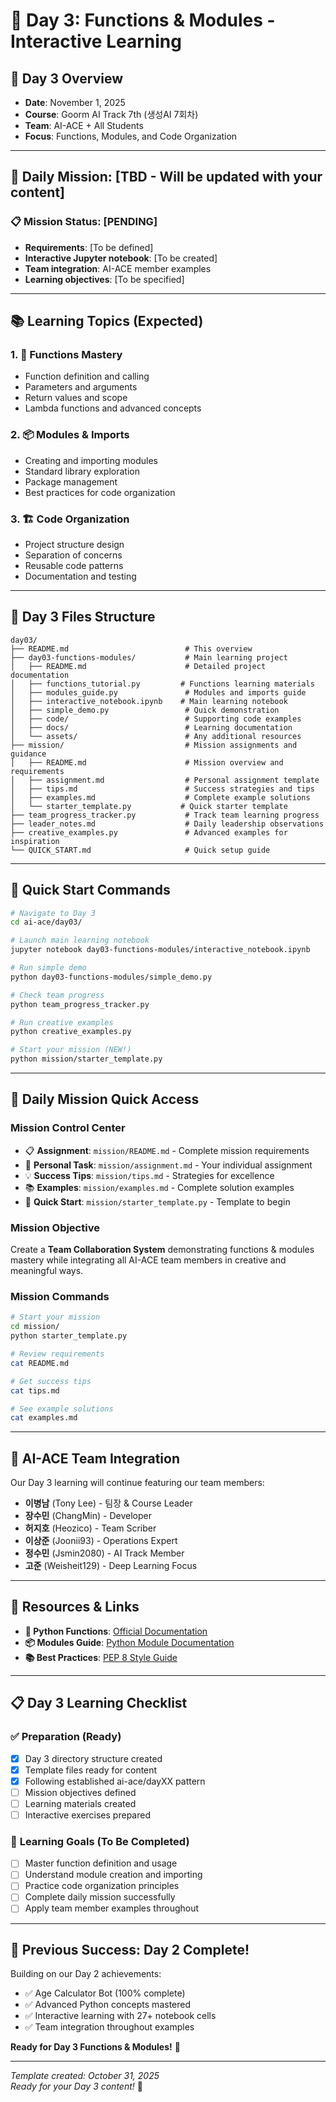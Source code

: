 # 🚀 Day 3: Functions & Modules - Interactive Learning

## 📅 **Day 3 Overview**
- **Date**: November 1, 2025
- **Course**: Goorm AI Track 7th (생성AI 7회차)
- **Team**: AI-ACE + All Students
- **Focus**: Functions, Modules, and Code Organization

---

## 🎯 **Daily Mission: [TBD - Will be updated with your content]**

### 📋 **Mission Status: [PENDING]**
- **Requirements**: [To be defined]
- **Interactive Jupyter notebook**: [To be created]
- **Team integration**: AI-ACE member examples
- **Learning objectives**: [To be specified]

---

## 📚 **Learning Topics (Expected)**

### 1. 🔧 **Functions Mastery**
- Function definition and calling
- Parameters and arguments
- Return values and scope
- Lambda functions and advanced concepts

### 2. 📦 **Modules & Imports**
- Creating and importing modules
- Standard library exploration
- Package management
- Best practices for code organization

### 3. 🏗️ **Code Organization**
- Project structure design
- Separation of concerns
- Reusable code patterns
- Documentation and testing

---

## 📁 **Day 3 Files Structure**

```
day03/
├── README.md                          # This overview
├── day03-functions-modules/           # Main learning project
│   ├── README.md                      # Detailed project documentation
│   ├── functions_tutorial.py         # Functions learning materials
│   ├── modules_guide.py               # Modules and imports guide
│   ├── interactive_notebook.ipynb    # Main learning notebook
│   ├── simple_demo.py                 # Quick demonstration
│   ├── code/                          # Supporting code examples
│   ├── docs/                          # Learning documentation
│   └── assets/                        # Any additional resources
├── mission/                           # Mission assignments and guidance
│   ├── README.md                      # Mission overview and requirements
│   ├── assignment.md                  # Personal assignment template
│   ├── tips.md                        # Success strategies and tips
│   ├── examples.md                    # Complete example solutions
│   └── starter_template.py           # Quick starter template
├── team_progress_tracker.py           # Track team learning progress
├── leader_notes.md                    # Daily leadership observations
├── creative_examples.py               # Advanced examples for inspiration
└── QUICK_START.md                     # Quick setup guide
```

---

## 🚀 **Quick Start Commands**

```bash
# Navigate to Day 3
cd ai-ace/day03/

# Launch main learning notebook
jupyter notebook day03-functions-modules/interactive_notebook.ipynb

# Run simple demo
python day03-functions-modules/simple_demo.py

# Check team progress
python team_progress_tracker.py

# Run creative examples
python creative_examples.py

# Start your mission (NEW!)
python mission/starter_template.py
```

---

## 🎯 **Daily Mission Quick Access**

### **Mission Control Center**
- 📋 **Assignment**: `mission/README.md` - Complete mission requirements
- 📝 **Personal Task**: `mission/assignment.md` - Your individual assignment
- 💡 **Success Tips**: `mission/tips.md` - Strategies for excellence
- 📚 **Examples**: `mission/examples.md` - Complete solution examples
- 🚀 **Quick Start**: `mission/starter_template.py` - Template to begin

### **Mission Objective**
Create a **Team Collaboration System** demonstrating functions & modules mastery while integrating all AI-ACE team members in creative and meaningful ways.

### **Mission Commands**
```bash
# Start your mission
cd mission/
python starter_template.py

# Review requirements
cat README.md

# Get success tips
cat tips.md

# See example solutions
cat examples.md
```

---

## 👥 **AI-ACE Team Integration**

Our Day 3 learning will continue featuring our team members:
- **이병남** (Tony Lee) - 팀장 & Course Leader
- **장수민** (ChangMin) - Developer  
- **허지호** (Heozico) - Team Scriber
- **이상준** (Joonii93) - Operations Expert
- **정수민** (Jsmin2080) - AI Track Member
- **고준** (Weisheit129) - Deep Learning Focus

---

## 🔗 **Resources & Links**

- **🐍 Python Functions**: [Official Documentation](https://docs.python.org/3/tutorial/controlflow.html#defining-functions)
- **📦 Modules Guide**: [Python Module Documentation](https://docs.python.org/3/tutorial/modules.html)
- **📚 Best Practices**: [PEP 8 Style Guide](https://pep8.org/)

---

## 📋 **Day 3 Learning Checklist**

### ✅ **Preparation (Ready)**
- [x] Day 3 directory structure created
- [x] Template files ready for content
- [x] Following established ai-ace/dayXX pattern
- [ ] Mission objectives defined
- [ ] Learning materials created
- [ ] Interactive exercises prepared

### 🎯 **Learning Goals (To Be Completed)**
- [ ] Master function definition and usage
- [ ] Understand module creation and importing
- [ ] Practice code organization principles
- [ ] Complete daily mission successfully
- [ ] Apply team member examples throughout

---

## 🎉 **Previous Success: Day 2 Complete!**

Building on our Day 2 achievements:
- ✅ Age Calculator Bot (100% complete)
- ✅ Advanced Python concepts mastered
- ✅ Interactive learning with 27+ notebook cells
- ✅ Team integration throughout examples

**Ready for Day 3 Functions & Modules!** 🚀

---

*Template created: October 31, 2025*  
*Ready for your Day 3 content!* 📝